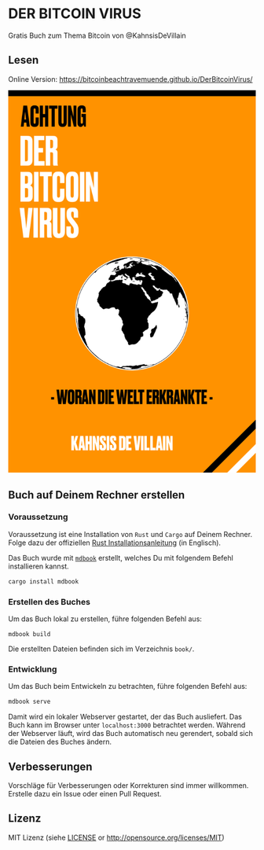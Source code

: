 # DER BITCOIN VIRUS

Gratis Buch zum Thema Bitcoin von @KahnsisDeVillain

## Lesen

Online Version: https://bitcoinbeachtravemuende.github.io/DerBitcoinVirus/

<center>

[![Book Cover](src/assets/cover-front.png)](https://bitcoinbeachtravemuende.github.io/DerBitcoinVirus/)

</center>

## Buch auf Deinem Rechner erstellen

### Voraussetzung 

Voraussetzung ist eine Installation von `Rust` und `Cargo` auf Deinem Rechner. Folge dazu der offiziellen [Rust Installationsanleitung](https://www.rust-lang.org/tools/install) (in Englisch). 

Das Buch wurde mit [`mdbook`](https://github.com/rust-lang/mdBook) erstellt, welches Du mit folgendem Befehl installieren kannst. 

```bash
cargo install mdbook
```

### Erstellen des Buches

Um das Buch lokal zu erstellen, führe folgenden Befehl aus:

```
mdbook build
```

Die erstellten Dateien befinden sich im Verzeichnis `book/`.

### Entwicklung

Um das Buch beim Entwickeln zu betrachten, führe folgenden Befehl aus:

```bash
mdbook serve
```

Damit wird ein lokaler Webserver gestartet, der das Buch ausliefert. Das Buch kann im Browser unter `localhost:3000` betrachtet werden. Während der Webserver läuft, wird das Buch automatisch neu gerendert, sobald sich die Dateien des Buches ändern.

## Verbesserungen

Vorschläge für Verbesserungen oder Korrekturen sind immer willkommen. Erstelle dazu ein Issue oder einen Pull Request.

## Lizenz

MIT Lizenz (siehe [LICENSE](LICENSE) or http://opensource.org/licenses/MIT)
